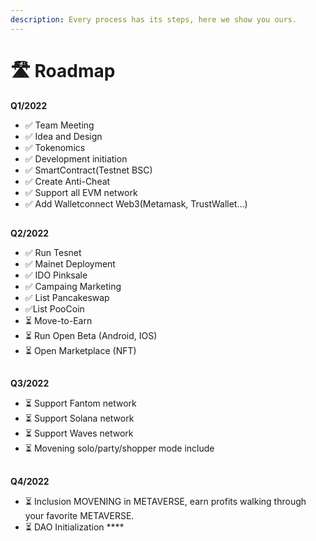 ```yaml
---
description: Every process has its steps, here we show you ours.
---
```


# 🛣 Roadmap

**Q1/2022**

* ✅ Team Meeting&#x20;
* ✅ Idea and Design&#x20;
* ✅ Tokenomics&#x20;
* ✅ Development initiation&#x20;
* ✅ SmartContract(Testnet BSC)&#x20;
* ✅ Create Anti-Cheat&#x20;
* ✅ Support all EVM network&#x20;
* ✅ Add Walletconnect  Web3(Metamask, TrustWallet…)&#x20;

##

**Q2/2022**

* ✅ Run Tesnet&#x20;
* ✅ Mainet Deployment
* ✅ IDO Pinksale&#x20;
* ✅ Campaing Marketing&#x20;
* ✅ List Pancakeswap&#x20;
* &#x20;✅List PooCoin&#x20;
* ⏳ Move-to-Earn&#x20;
* ⏳ Run Open Beta (Android, IOS)&#x20;
* ⏳ Open Marketplace (NFT)&#x20;

##

**Q3/2022**

* ⏳ Support Fantom network&#x20;
* ⏳ Support Solana network&#x20;
* ⏳ Support Waves network&#x20;
* ⏳ Movening solo/party/shopper mode include&#x20;

##

**Q4/2022**

* ⏳ Inclusion MOVENING in METAVERSE, earn profits walking through your favorite METAVERSE.
* ⏳ DAO Initialization ****&#x20;
